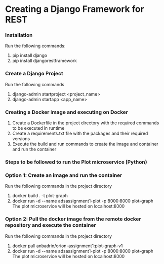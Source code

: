 # Creating a Django Framework for REST
### Installation
Run the following commands:
1. pip install django
2. pip install djangorestframework

### Create a Django Project
Run the following commands
1. django-admin startproject <project_name>
2. django-admin startapp <app_name>

### Creating a Docker Image and executing on Docker
1. Create a Dockerfile in the project directory with the required commands to be executed in runtime
2. Create a requirements.txt file with the packages and their required versions
3. Execute the build and run commands to create the image and container and run the container

### Steps to be followed to run the Plot microservice (Python)
### Option 1: Create an image and run the container
Run the following commands in the project directory
1. docker build . -t plot-graph
2. docker run -d --name adsassignment1-plot -p 8000:8000 plot-graph
The plot microservice will be hosted on localhost:8000

### Option 2: Pull the docker image from the remote docker repository and execute the container
Run the following commands in the project directory
1. docker pull anbadrin/orion-assignment1:plot-graph-v1
2. docker run -d --name adsassignment1-plot -p 8000:8000 plot-graph
The plot microservice will be hosted on localhost:8000
